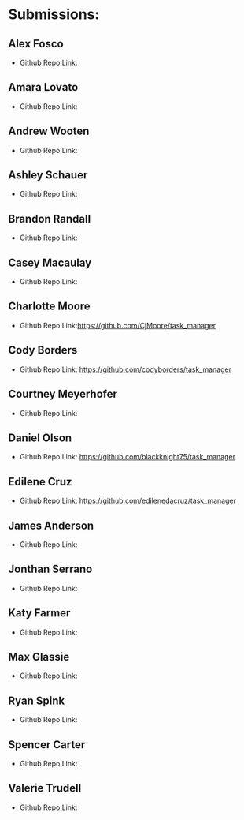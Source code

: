 # Submissions:

## Alex Fosco

* Github Repo Link:

## Amara Lovato

* Github Repo Link:

## Andrew Wooten

* Github Repo Link:

## Ashley Schauer

* Github Repo Link:

## Brandon Randall

* Github Repo Link:

## Casey Macaulay

* Github Repo Link:

## Charlotte Moore

* Github Repo Link:https://github.com/CjMoore/task_manager

## Cody Borders

* Github Repo Link: https://github.com/codyborders/task_manager

## Courtney Meyerhofer

* Github Repo Link:

## Daniel Olson

* Github Repo Link: https://github.com/blackknight75/task_manager

## Edilene Cruz

* Github Repo Link: https://github.com/edilenedacruz/task_manager

## James Anderson

* Github Repo Link:

## Jonthan Serrano

* Github Repo Link:

## Katy Farmer

* Github Repo Link:

## Max Glassie

* Github Repo Link:

## Ryan Spink

* Github Repo Link:

## Spencer Carter

* Github Repo Link:

## Valerie Trudell

* Github Repo Link:
